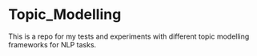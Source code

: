 # Topic_Modelling
This is a repo for my tests and experiments with different topic modelling frameworks for NLP tasks. 
